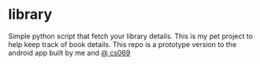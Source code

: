 # library

Simple python script that fetch your library details. This is my pet project to help keep track of book details. This repo is a prototype version to the android app built by me and [@ cs069](https://github.com/cs069)
